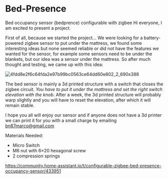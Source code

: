 # Bed-Presence

Bed occupancy sensor (bedprence) configurable with zigbee
Hi everyone, I am excited to present a project.

First of all, because we started the project... We were looking for a battery-powered zigbee sensor to put under the mattress, we found some interesting ideas but none seemed reliable or did not have the features we wanted for the sensor, for example some sensors need to be under the blankets, but our idea was a sensor under the mattress. So after much thought and testing, we came up with this idea:

![4fdd8e2f6c64fda2e97b99bc0563ce64dd60e802_2_690x388](https://user-images.githubusercontent.com/62516592/209432618-e3c0b46d-c7df-434f-8ba3-a218dd16522c.jpg)

The bed sensor is mainly a 3d printed structure with a switch that closes the zigbee circuit. *You have to put it under the mattress and set the right switch elevation with the knob*. After a week, the 3d printed structure will probably warp slightly and you will have to reset the elevation, after which it will remain stable.

I hope you all will enjoy our sensor and if anyone does not have a 3d printer we can print it for you with a small charge by emailing bn87marco@gmail.com

Materials Needed:
- Micro Switch
- M6 nut with 6×20 hexagonal screw
- 2 compression springs


https://community.home-assistant.io/t/configurable-zigbee-bed-presence-occupancy-sensor/433951